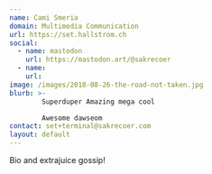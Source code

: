 ```yaml
---
name: Cami Smeria
domain: Multimedia Communication
url: https://set.hallstrom.ch
social:
  - name: mastodon
    url: https://mastodon.art/@sakrecoer
  - name:
    url:
image: /images/2018-08-26-the-road-not-taken.jpg
blurb: >-
        Superduper Amazing mega cool

        Awesome dawseom
contact: set+terminal@sakrecoer.com
layout: default
---
```

Bio and extrajuice gossip!